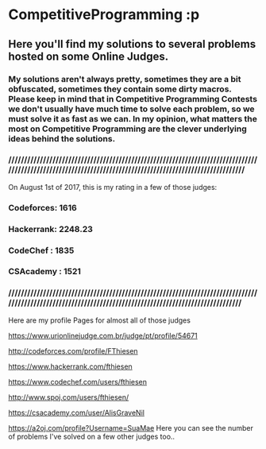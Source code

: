 # CompetitiveProgramming :p

## Here you'll find my solutions to several problems hosted on some Online Judges.

### My solutions aren't always pretty, sometimes they are a bit obfuscated, sometimes they contain some dirty macros. Please keep in mind that in Competitive Programming Contests we don't usually have much time to solve each problem, so we must solve it as fast as we can. In my opinion, what matters the most on Competitive Programming are the clever underlying ideas behind the solutions.


### //////////////////////////////////////////////////////////////////////////////////////////////////////////////////////////////////////////////////////////


On August 1st of 2017, this is my rating in a few of those judges:

### Codeforces: 1616	
### Hackerrank: 2248.23 
### CodeChef  : 1835    
### CSAcademy : 1521


### /////////////////////////////////////////////////////////////////////////////////////////////////////////////////////////////////////////////////////////
Here are my profile Pages for almost all of those judges

https://www.urionlinejudge.com.br/judge/pt/profile/54671

http://codeforces.com/profile/FThiesen

https://www.hackerrank.com/fthiesen

https://www.codechef.com/users/fthiesen

http://www.spoj.com/users/fthiesen/

https://csacademy.com/user/AlisGraveNil

https://a2oj.com/profile?Username=SuaMae
Here you can see the number of problems I've solved on a few other judges too.. 
